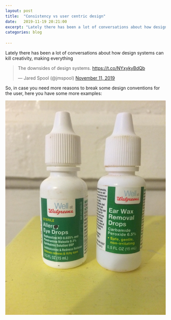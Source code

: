 ```yaml
---
layout: post
title:  "Consistency vs user centric design"
date:   2019-11-19 20:21:00
excerpt: "Lately there has been a lot of conversations about how design systems can "
categories: blog

---
```


Lately there has been a lot of conversations about how design systems can kill creativity, making everything 

<blockquote class="twitter-tweet"><p lang="en" dir="ltr">The downsides of design systems. <a href="https://t.co/NYxykyBdQb">https://t.co/NYxykyBdQb</a></p>&mdash; Jared Spool (@jmspool) <a href="https://twitter.com/jmspool/status/1193719439772078080?ref_src=twsrc%5Etfw">November 11, 2019</a></blockquote> <script async src="https://platform.twitter.com/widgets.js" charset="utf-8"></script>

So, in case you need more reasons to break some design conventions for the user, here you have some more examples:

<p><img class="full-width-image" src="/images/consistency-1.jpg" /></p>
